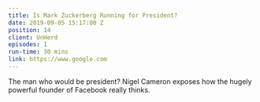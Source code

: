 ```yaml
---
title: Is Mark Zuckerberg Running for President?
date: 2019-09-05 15:17:00 Z
position: 14
client: UnHerd
episodes: 1
run-time: 30 mins
link: https://www.google.com
---
```


The man who would be president? Nigel Cameron exposes how the hugely powerful founder of Facebook really thinks. 